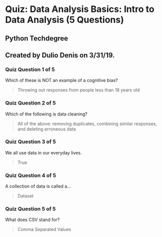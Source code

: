 # Quiz: Data Analysis Basics: Intro to Data Analysis (5 Questions)
## Python Techdegree
## Created by Dulio Denis on 3/31/19.

### Quiz Question 1 of 5
Which of these is NOT an example of a cognitive bias?
> Throwing out responses from people less than 18 years old

### Quiz Question 2 of 5
Which of the following is data cleaning?
> All of the above: removing duplicates, combining similar responses, and deleting erroneous data

### Quiz Question 3 of 5
We all use data in our everyday lives.
> True

### Quiz Question 4 of 5
A collection of data is called a...
> Dataset

### Quiz Question 5 of 5
What does CSV stand for?
> Comma Separated Values
